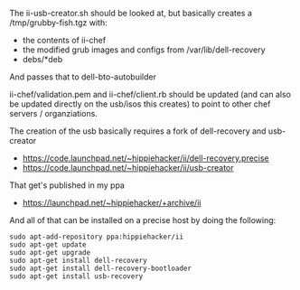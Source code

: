 The ii-usb-creator.sh should be looked at, but basically creates a /tmp/grubby-fish.tgz with:

* the contents of ii-chef
* the modified grub images and configs from /var/lib/dell-recovery
* debs/*deb

And passes that to dell-bto-autobuilder

ii-chef/validation.pem and ii-chef/client.rb should be updated (and can also be updated directly on the usb/isos this creates) to point to other chef servers / organziations.

The creation of the usb basically requires a fork of dell-recovery and usb-creator

* https://code.launchpad.net/~hippiehacker/ii/dell-recovery.precise
* https://code.launchpad.net/~hippiehacker/ii/usb-creator

That get's published in my ppa

* https://launchpad.net/~hippiehacker/+archive/ii

And all of that can be installed on a precise host by doing the following:

```
sudo apt-add-repository ppa:hippiehacker/ii
sudo apt-get update
sudo apt-get upgrade
sudo apt-get install dell-recovery
sudo apt-get install dell-recovery-bootloader
sudo apt-get install usb-recovery
```